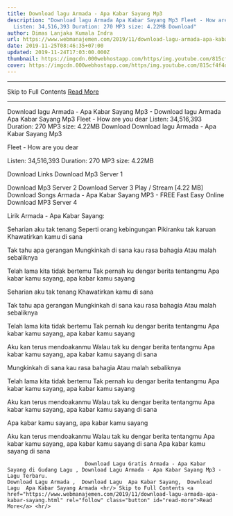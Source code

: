 ```yaml
---
title: Download lagu Armada - Apa Kabar Sayang Mp3
description: "Download lagu Armada Apa Kabar Sayang Mp3 Fleet - How are you dear
  Listen: 34,516,393 Duration: 270 MP3 size: 4.22MB Download"
author: Dimas Lanjaka Kumala Indra
url: https://www.webmanajemen.com/2019/11/download-lagu-armada-apa-kabar-sayang.html
date: 2019-11-25T08:46:35+07:00
updated: 2019-11-24T17:03:00.000Z
thumbnail: https://imgcdn.000webhostapp.com/https/img.youtube.com/815cf4f4d65aec9f50bb8b517ed649e2.jpeg
cover: https://imgcdn.000webhostapp.com/https/img.youtube.com/815cf4f4d65aec9f50bb8b517ed649e2.jpeg
---
```


<hr/> Skip to Full Contents <a href="https://www.webmanajemen.com/2019/11/download-lagu-armada-apa-kabar-sayang.html" rel="follow" class="button" id="read-more">Read More</a> <hr/> Download lagu Armada - Apa Kabar Sayang Mp3 - Download lagu Armada Apa Kabar Sayang Mp3 Fleet - How are you dear Listen: 34,516,393 Duration: 270 MP3 size: 4.22MB Download Download lagu Armada - Apa Kabar Sayang Mp3

  Fleet - How are you dear 

  Listen: 34,516,393 
  Duration: 270 
  MP3 size: 4.22MB 

  Download Links 
  Download Mp3 Server 1 

  Download Mp3 Server 2 
  Download Server 3 
  Play / Stream [4.22 MB] Download Songs Armada - Apa Kabar Sayang MP3 - FREE Fast Easy Online 
  Download MP3 Server 4 


                             
Lirik Armada - Apa Kabar Sayang:
                             
Seharian aku tak tenang
  Seperti orang kebingungan
  Pikiranku tak karuan
  Khawatirkan kamu di sana
  
  Tak tahu apa gerangan
  Mungkinkah di sana kau rasa bahagia
  Atau malah sebaliknya
  
  Telah lama kita tidak bertemu
  Tak pernah ku dengar berita tentangmu
  Apa kabar kamu sayang, apa kabar kamu sayang
  
  Seharian aku tak tenang
  Khawatirkan kamu di sana
  
  Tak tahu apa gerangan
  Mungkinkah di sana kau rasa bahagia
  Atau malah sebaliknya
  
  Telah lama kita tidak bertemu
  Tak pernah ku dengar berita tentangmu
  Apa kabar kamu sayang, apa kabar kamu sayang
  
  Aku kan terus mendoakanmu
  Walau tak ku dengar berita tentangmu
  Apa kabar kamu sayang, apa kabar kamu sayang di sana
  
  Mungkinkah di sana kau rasa bahagia
  Atau malah sebaliknya
  
  Telah lama kita tidak bertemu
  Tak pernah ku dengar berita tentangmu
  Apa kabar kamu sayang, apa kabar kamu sayang
  
  Aku kan terus mendoakanmu
  Walau tak ku dengar berita tentangmu
  Apa kabar kamu sayang, apa kabar kamu sayang di sana
  
  Apa kabar kamu sayang, apa kabar kamu sayang
  
  Aku kan terus mendoakanmu
  Walau tak ku dengar berita tentangmu
  Apa kabar kamu sayang, apa kabar kamu sayang di sana
  Apa kabar kamu sayang di sana                                 
                                 
                             Download Lagu Gratis Armada - Apa Kabar Sayang di Gudang Lagu , Download Lagu Armada - Apa Kabar Sayang Mp3 - Lagu Terbaru.                                                         Download Lagu Armada ,  Download Lagu  Apa Kabar Sayang,  Download Lagu  Apa Kabar Sayang Armada <hr/> Skip to Full Contents <a href="https://www.webmanajemen.com/2019/11/download-lagu-armada-apa-kabar-sayang.html" rel="follow" class="button" id="read-more">Read More</a> <hr/>